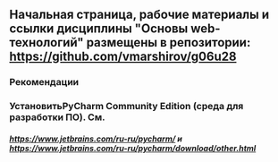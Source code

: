 <!--
## Пересдача по дисциплине "Разработка web-приложений" 12 октября 2023г.
#### Ссылка на Яндекс телемост:  https://telemost.yandex.ru/j/69365047559148
#### Время начала экзмена:  15:40 (время может быть изменено за несколько дней до экзамена)
-->

## Начальная страница, рабочие материалы  и ссылки дисциплины "Основы web-технологий" размещены в репозитории: https://github.com/vmarshirov/g06u28

### Рекомендации
<!--
### Обновить Python в соответствии с рекомендациями в https://github.com/vmarshirov/WebApplicationsDevelopment/tree/main/files
-->
### УстановитьPyCharm Community Edition  (среда для разработки ПО). См. 
##### https://www.jetbrains.com/ru-ru/pycharm/  и  https://www.jetbrains.com/ru-ru/pycharm/download/other.html
 

